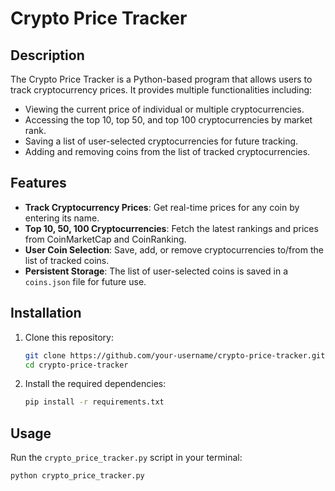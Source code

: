 # Crypto Price Tracker

## Description
The Crypto Price Tracker is a Python-based program that allows users to track cryptocurrency prices. It provides multiple functionalities including:

- Viewing the current price of individual or multiple cryptocurrencies.
- Accessing the top 10, top 50, and top 100 cryptocurrencies by market rank.
- Saving a list of user-selected cryptocurrencies for future tracking.
- Adding and removing coins from the list of tracked cryptocurrencies.

## Features

- **Track Cryptocurrency Prices**: Get real-time prices for any coin by entering its name.
- **Top 10, 50, 100 Cryptocurrencies**: Fetch the latest rankings and prices from CoinMarketCap and CoinRanking.
- **User Coin Selection**: Save, add, or remove cryptocurrencies to/from the list of tracked coins.
- **Persistent Storage**: The list of user-selected coins is saved in a `coins.json` file for future use.

## Installation

1. Clone this repository:
    ```bash
    git clone https://github.com/your-username/crypto-price-tracker.git
    cd crypto-price-tracker
    ```

2. Install the required dependencies:
    ```bash
    pip install -r requirements.txt
    ```

## Usage

Run the `crypto_price_tracker.py` script in your terminal:

```bash
python crypto_price_tracker.py

